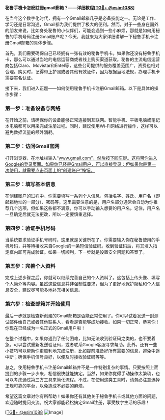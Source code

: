 **秘鲁手機卡怎麽註冊gmail郵箱？——详细教程[[TG💪+ @esim1088](https://t.me/s/esim1088)]**

在当今这个数字化时代，拥有一个Gmail邮箱几乎是必备技能之一。无论是工作、学习还是日常沟通，Gmail都为我们提供了极大的便利。然而，对于一些身在国外的朋友来说，比如身处秘鲁的小伙伴们，可能会遇到一些小麻烦，那就是如何用秘鲁的手机号码注册Gmail账户呢？今天，我就来为大家详细讲解一下秘鲁手机卡注册Gmail邮箱的具体步骤。

首先，我们需要确保自己已经拥有一张有效的秘鲁手机卡。如果你还没有秘鲁手机卡，那么可以通过当地的电信运营商或者线上购买渠道获取。秘鲁的主流电信运营商包括Claro、Movistar和Entel等，这些公司提供的服务覆盖范围广，资费也相对合理。购买时，记得带上护照或者其他有效证件，因为根据当地法规，办理手机卡需要实名认证。

接下来，我们进入正题——如何使用秘鲁手机卡注册Gmail邮箱。以下是具体的操作步骤：

### 第一步：准备设备与网络

在开始之前，请确保你的设备能够正常连接到互联网。智能手机、平板电脑或笔记本电脑都可以用来完成注册过程。同时，建议使用Wi-Fi网络进行操作，这样可以避免数据流量的额外消耗。

### 第二步：访问Gmail官网

打开浏览器，在地址栏输入“www.gmail.com”，然后按下回车键。这将带你进入Google的登录页面。如果你已经是Gmail用户，可以直接登录；但如果你是第一次使用，就需要点击页面上的“创建账户”按钮。

### 第三步：填写基本信息

在创建账户的过程中，你需要填写一系列个人信息，包括名字、姓氏、用户名（即邮箱地址的一部分）、密码等。这里需要注意的是，用户名部分通常会自动为你推荐几个选项，但如果这些都不满意，你可以手动输入想要的用户名。记住，用户名一旦确定后就无法更改，所以一定要慎重选择。

### 第四步：验证手机号码

当系统要求验证手机号码时，这里就是关键所在了。你需要输入你在秘鲁使用的手机号码，并等待接收来自Google的一条短信验证码。收到验证码后，将其填入指定框内即可完成验证。如果一切顺利，下一步就是设置安全问题和答案了。

### 第五步：完善个人资料

完成上述步骤之后，你就可以继续完善自己的个人资料了。这包括上传头像、填写个人简介等内容。虽然这些信息并非强制性要求，但为了更好地保护隐私和个人信息安全，建议尽可能多地补充相关信息。

### 第六步：检查邮箱并开始使用

最后一步就是检查新创建的Gmail邮箱是否能正常使用了。你可以试着发送一封测试邮件给自己或者其他联系人，看看是否能够成功接收。如果一切正常，恭喜你！你现在已经成为一名正式的Gmail用户啦！

在整个过程中，如果你遇到了任何困难，比如无法收到验证码之类的，也不要着急。可以尝试重新发送验证码，或者联系Google客服寻求帮助。此外，还有一些小技巧可以帮助你更顺利地完成注册，比如提前准备好所有需要的信息，避免中途中断；确保手机信号良好，以便及时接收验证码等等。

总之，使用秘鲁手机卡注册Gmail邮箱并不是一件特别复杂的事情。只要按照上面提到的步骤一步步来，相信很快就能搞定。当然，如果你觉得手动操作太繁琐，也可以考虑通过第三方工具来简化流程。不过，在使用这类工具时，请务必注意选择正规可靠的平台，以免造成不必要的麻烦。

希望这篇文章对你有所帮助！如果你还有其他关于秘鲁手机卡或其他方面的问题，欢迎随时提问交流。祝大家都能轻松搞定Gmail注册，享受数字生活的乐趣！

[[TG💪+ @esim1088](https://t.me/s/esim1088) ![Image](https://i.postimg.cc/4NQfJmqS/Snipaste-2025-05-13-00-14-12.png)]